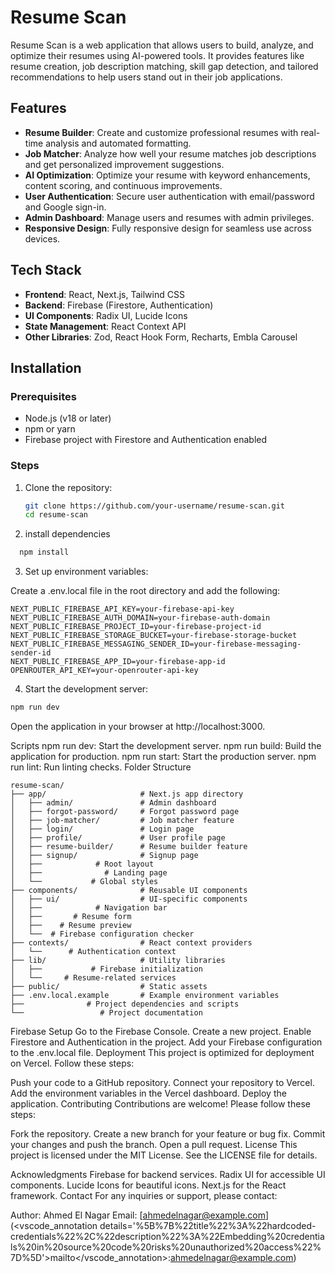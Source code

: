 # Resume Scan

Resume Scan is a web application that allows users to build, analyze, and optimize their resumes using AI-powered tools. It provides features like resume creation, job description matching, skill gap detection, and tailored recommendations to help users stand out in their job applications.

## Features

- **Resume Builder**: Create and customize professional resumes with real-time analysis and automated formatting.
- **Job Matcher**: Analyze how well your resume matches job descriptions and get personalized improvement suggestions.
- **AI Optimization**: Optimize your resume with keyword enhancements, content scoring, and continuous improvements.
- **User Authentication**: Secure user authentication with email/password and Google sign-in.
- **Admin Dashboard**: Manage users and resumes with admin privileges.
- **Responsive Design**: Fully responsive design for seamless use across devices.

## Tech Stack

- **Frontend**: React, Next.js, Tailwind CSS
- **Backend**: Firebase (Firestore, Authentication)
- **UI Components**: Radix UI, Lucide Icons
- **State Management**: React Context API
- **Other Libraries**: Zod, React Hook Form, Recharts, Embla Carousel

## Installation

### Prerequisites

- Node.js (v18 or later)
- npm or yarn
- Firebase project with Firestore and Authentication enabled

### Steps

1. Clone the repository:

   ```bash
   git clone https://github.com/your-username/resume-scan.git
   cd resume-scan

2. install dependencies
  ```bash
    npm install
```
3. Set up environment variables:

Create a .env.local file in the root directory and add the following:
```env
NEXT_PUBLIC_FIREBASE_API_KEY=your-firebase-api-key
NEXT_PUBLIC_FIREBASE_AUTH_DOMAIN=your-firebase-auth-domain
NEXT_PUBLIC_FIREBASE_PROJECT_ID=your-firebase-project-id
NEXT_PUBLIC_FIREBASE_STORAGE_BUCKET=your-firebase-storage-bucket
NEXT_PUBLIC_FIREBASE_MESSAGING_SENDER_ID=your-firebase-messaging-sender-id
NEXT_PUBLIC_FIREBASE_APP_ID=your-firebase-app-id
OPENROUTER_API_KEY=your-openrouter-api-key
```
4. Start the development server:
```bash
npm run dev
```
Open the application in your browser at http://localhost:3000.

Scripts
npm run dev: Start the development server.
npm run build: Build the application for production.
npm run start: Start the production server.
npm run lint: Run linting checks.
Folder Structure
```
resume-scan/
├── app/                     # Next.js app directory
│   ├── admin/               # Admin dashboard
│   ├── forgot-password/     # Forgot password page
│   ├── job-matcher/         # Job matcher feature
│   ├── login/               # Login page
│   ├── profile/             # User profile page
│   ├── resume-builder/      # Resume builder feature
│   ├── signup/              # Signup page
│   ├──            # Root layout
│   ├──              # Landing page
│   └──           # Global styles
├── components/              # Reusable UI components
│   ├── ui/                  # UI-specific components
│   ├──            # Navigation bar
│   ├──       # Resume form
│   ├──    # Resume preview
│   └──  # Firebase configuration checker
├── contexts/                # React context providers
│   └──      # Authentication context
├── lib/                     # Utility libraries
│   ├──           # Firebase initialization
│   └──     # Resume-related services
├── public/                  # Static assets
├── .env.local.example       # Example environment variables
├──              # Project dependencies and scripts
└──                 # Project documentation
```
Firebase Setup
Go to the Firebase Console.
Create a new project.
Enable Firestore and Authentication in the project.
Add your Firebase configuration to the .env.local file.
Deployment
This project is optimized for deployment on Vercel. Follow these steps:

Push your code to a GitHub repository.
Connect your repository to Vercel.
Add the environment variables in the Vercel dashboard.
Deploy the application.
Contributing
Contributions are welcome! Please follow these steps:

Fork the repository.
Create a new branch for your feature or bug fix.
Commit your changes and push the branch.
Open a pull request.
License
This project is licensed under the MIT License. See the LICENSE file for details.

Acknowledgments
Firebase for backend services.
Radix UI for accessible UI components.
Lucide Icons for beautiful icons.
Next.js for the React framework.
Contact
For any inquiries or support, please contact:

Author: Ahmed El Nagar
Email: [ahmedelnagar@example.com](<vscode_annotation details='%5B%7B%22title%22%3A%22hardcoded-credentials%22%2C%22description%22%3A%22Embedding%20credentials%20in%20source%20code%20risks%20unauthorized%20access%22%7D%5D'>mailto</vscode_annotation>:ahmedelnagar@example.com)
